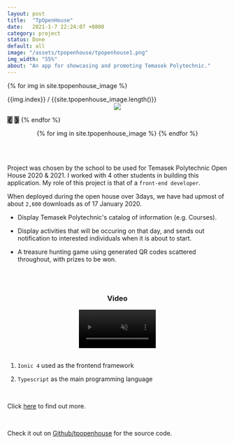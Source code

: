 ```yaml
---
layout: post
title:  "TpOpenHouse"
date:   2021-1-7 22:24:07 +0800
category: project
status: Done
default: all
image: "/assets/tpopenhouse/tpopenhouse1.png"
img_width: "55%"
about: "An app for showcasing and promoting Temasek Polytechnic."
---
```



<div class="slideshow-container">

 {% for img in site.tpopenhouse_image %}
  <div class="mySlides fade">
    <div class="numbertext">{{img.index}} / {{site.tpopenhouse_image.length()}}</div>
    <div style="width: 100%; text-align: center;">
      <img src="/assets/tpopenhouse/{{img.img_name}}" style="width: {{img.width}}">
    </div>
  </div>

  <a style="background-color: #717171;" class="prev" onclick="plusSlides(-1)">❮</a>
  <a style="background-color: #717171;" class="next" onclick="plusSlides(1)">❯</a>
 {% endfor %}
</div>

<div style="text-align:center">
  {% for img in site.tpopenhouse_image %}
    <span class="dot" onclick="currentSlide({{img.index}})"></span> 
  {% endfor %}
</div>

<br><br>

Project was chosen by the school to be used for Temasek Polytechnic Open House 2020 & 2021. I worked with 4 other students in building this application. My role of this project is that of a `front-end developer`. 

When deployed during the open house over 3days, we have had upmost of about `2,600` downloads as of 17 January 2020.

- Display Temasek Polytechnic's catalog of information (e.g. Courses).

- Display activities that will be occuring on that day, and sends out notification to interested individuals when it is about to start.

- A treasure hunting game using generated QR codes scattered throughout, with prizes to be won.

<br><br>

<div class="video-container">
  <h3 style="text-align: center;">Video</h3>
  <div style="width: 100%; text-align: center;">
    <video muted src="https://user-images.githubusercontent.com/58838335/182028546-c206b259-b30a-46b7-856c-457d55f7f1cc.mp4" controls="controls" style="width: 35%;"></video>
  </div>
</div>




<br>

1. `Ionic 4` used as the frontend framework

1. `Typescript` as the main programming language 

<br>

Click [here][onedrive] to find out more.

<br>

Check it out on [Github/tpopenhouse][github] for the source code.

[github]: https://github.com/LamJingJie/tpopenhouse2020
[onedrive]: https://onedrive.live.com/?authkey=%21AC0WT3OM1B15q1M&cid=DF6D60F58A42CCCF&id=DF6D60F58A42CCCF%21111701&parId=DF6D60F58A42CCCF%21111407&o=OneUp


<link rel="stylesheet" type="text/css" href="/exproject-portfolio/style/tpopenhouse/tpopenhouse.css">
<script src="/exproject-portfolio/style/tpopenhouse/tpopenhouse.js"></script>